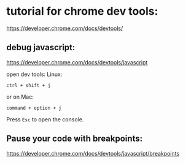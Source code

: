 # tutorial for chrome dev tools:

https://developer.chrome.com/docs/devtools/

## debug javascript:
https://developer.chrome.com/docs/devtools/javascript

open dev tools:
Linux:
```
ctrl + shift + j
```
or on Mac:
```
command + option + j
```

Press `Esc` to open the console.

## Pause your code with breakpoints:
https://developer.chrome.com/docs/devtools/javascript/breakpoints






